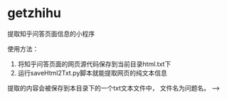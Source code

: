 # getzhihu
提取知乎问答页面信息的小程序

使用方法：
1. 将知乎问答页面的网页源代码保存到当前目录html.txt下
2. 运行saveHtml2Txt.py脚本就能提取网页的纯文本信息

提取的内容会被保存到本目录下的一个txt文本文件中，
文件名为问题名。
-->
